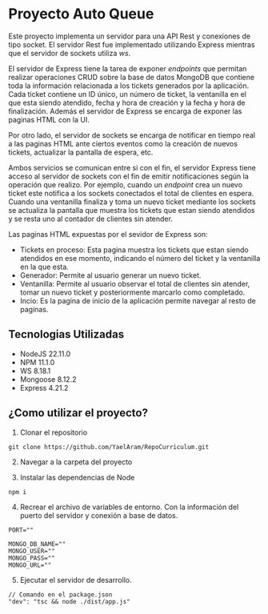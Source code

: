 # Proyecto Auto Queue

Este proyecto implementa un servidor para una API Rest y conexiones de tipo socket. El servidor Rest fue implementado
utilizando Express mientras que el servidor de sockets utiliza _ws_.

El servidor de Express tiene la tarea de exponer _endpoints_ que permitan realizar operaciones CRUD sobre la base de
datos MongoDB que contiene toda la información relacionada a los tickets generados por la aplicación. Cada ticket
contiene un ID único, un número de ticket, la ventanilla en el que esta siendo atendido, fecha y hora de creación y
la fecha y hora de finalización. Además el servidor de Express se encarga de exponer las paginas HTML con la UI.

Por otro lado, el servidor de sockets se encarga de notificar en tiempo real a las paginas HTML ante ciertos eventos
como la creación de nuevos tickets, actualizar la pantalla de espera, etc.

Ambos servicios se comunican entre si con el fin, el servidor Express tiene acceso al servidor de sockets con el fin
de emitir notificaciones según la operación que realizo. Por ejemplo, cuando un _endpoint_ crea un nuevo ticket este
notifica a los sockets conectados el total de clientes en espera. Cuando una ventanilla finaliza y toma un nuevo ticket
mediante los sockets se actualiza la pantalla que muestra los tickets que estan siendo atendidos y se resta uno al
contador de clientes sin atender.

Las paginas HTML expuestas por el sevidor de Express son:

- Tickets en proceso: Esta pagina muestra los tickets que estan siendo atendidos en ese momento, indicando el número
  del ticket y la ventanilla en la que esta.
- Generador: Permite al usuario generar un nuevo ticket.
- Ventanilla: Permite al usuario observar el total de clientes sin atender, tomar un nuevo ticket y posteriormente
  marcarlo como completado.
- Incio: Es la pagina de inicio de la aplicación permite navegar al resto de paginas.

## Tecnologias Utilizadas

- NodeJS 22.11.0
- NPM 11.1.0
- WS 8.18.1
- Mongoose 8.12.2
- Express 4.21.2

## ¿Como utilizar el proyecto?

1. Clonar el repositorio

```
git clone https://github.com/YaelAram/RepoCurriculum.git
```

2. Navegar a la carpeta del proyecto

3. Instalar las dependencias de Node

```
npm i
```

4. Recrear el archivo de variables de entorno. Con la información del puerto del servidor y conexión a base de datos.

```
PORT=""

MONGO_DB_NAME=""
MONGO_USER=""
MONGO_PASS=""
MONGO_URL=""
```

5. Ejecutar el servidor de desarrollo.

```
// Comando en el package.json
"dev": "tsc && node ./dist/app.js"
```
